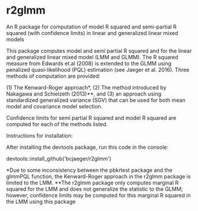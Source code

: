 # r2glmm

An R package for computation of model R squared and semi-partial 
R squared (with confidence limits) in linear and generalized linear mixed models

This package computes model and semi partial R squared and 
for the linear and generalized linear mixed model (LMM and GLMM). 
The R squared measure from Edwards et.al (2008) is extended
to the GLMM using penalized quasi-likelihood (PQL) estimation 
(see Jaeger et al. 2016). Three methods of computation are provided:

(1) The Kenward-Roger approach*,
(2) The method introduced by Nakagawa and Schielzeth (2013)**, and
(3) an approach using standardized generalized variance (SGV)
that can be used for both mean model and covariance model selection.

Confidence limits for semi partial R squared and model R squared are
computed for each of the methods listed.

Instructions for installation:

After installing the devtools package, run this code in the console:

devtools::install_github('bcjaeger/r2glmm')

*Due to some inconsistency between the pbkrtest package and the glmmPQL
function, the Kenward-Roger approach in the r2glmm package is limited to
the LMM.
**The r2glmm package only computes marginal R squared for the LMM and
does not generalize the statistic to the GLMM; however, confidence limits
may be computed for this marginal R squared in the LMM using this package

